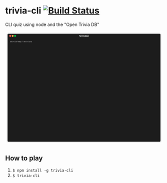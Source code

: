# trivia-cli [![Build Status](https://travis-ci.org/Branimir123/trivia-cli.svg?branch=master)](https://travis-ci.org/Branimir123/trivia-cli)
CLI quiz using node and the "Open Trivia DB"

![demo-gif](/docs/demo.gif)

## How to play

1. `$ npm install -g trivia-cli`
2. `$ trivia-cli`
